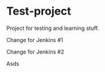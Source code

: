 # Test-project
Project for testing and learning stuff.

Change for Jenkins #1

Change for Jenkins #2

Asds
